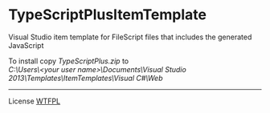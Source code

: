 # TypeScriptPlusItemTemplate
Visual Studio item template for FileScript files that includes the generated JavaScript

To install copy <i>TypeScriptPlus.zip</i> to<br/><i>C:\Users\\\<your user name>\Documents\Visual Studio 2013\Templates\ItemTemplates\Visual C#\Web</i>
<hr/>
License <a href="http://www.wtfpl.net/about/">WTFPL</a>
